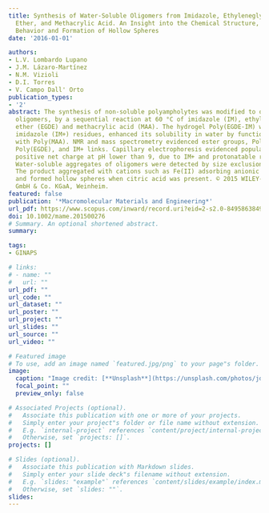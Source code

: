 ```yaml
---
title: Synthesis of Water-Soluble Oligomers from Imidazole, Ethyleneglycol Diglycidyl
  Ether, and Methacrylic Acid. An Insight into the Chemical Structure, Aggregation
  Behavior and Formation of Hollow Spheres
date: '2016-01-01'

authors:
- L.V. Lombardo Lupano
- J.M. Lázaro-Martínez
- N.M. Vizioli
- D.I. Torres
- V. Campo Dall' Orto
publication_types:
- '2'
abstract: The synthesis of non-soluble polyampholytes was modified to obtain water-soluble
  oligomers, by a sequential reaction at 60 °C of imidazole (IM), ethyleneglycol diglycidyl
  ether (EGDE) and methacrylic acid (MAA). The hydrogel Poly(EGDE-IM) with disubstituted
  imidazole (IM+) residues, enhanced its solubility in water by functionalization
  with Poly(MAA). NMR and mass spectrometry evidenced ester groups, Poly(MAA) chains,
  Poly(EGDE), and IM+ links. Capillary electrophoresis evidenced populations with
  positive net charge at pH lower than 9, due to IM+ and protonatable residues (IMH+).
  Water-soluble aggregates of oligomers were detected by size exclusion chromatography.
  The product aggregated with cations such as Fe(II) adsorbing anionic compounds,
  and formed hollow spheres when citric acid was present. © 2015 WILEY-VCH Verlag
  GmbH & Co. KGaA, Weinheim.
featured: false
publication: '*Macromolecular Materials and Engineering*'
url_pdf: https://www.scopus.com/inward/record.uri?eid=2-s2.0-84958638493&doi=10.1002%2fmame.201500276&partnerID=40&md5=b4f1a9832cb8092e14da80f8148f9ea9
doi: 10.1002/mame.201500276
# Summary. An optional shortened abstract.
summary: 

tags:
- GINAPS

# links:
# - name: ""
#   url: ""
url_pdf: ""
url_code: ""
url_dataset: ""
url_poster: ""
url_project: ""
url_slides: ""
url_source: ""
url_video: ""

# Featured image
# To use, add an image named `featured.jpg/png` to your page"s folder. 
image:
  caption: "Image credit: [**Unsplash**](https://unsplash.com/photos/jdD8gXaTZsc)"
  focal_point: ""
  preview_only: false

# Associated Projects (optional).
#   Associate this publication with one or more of your projects.
#   Simply enter your project"s folder or file name without extension.
#   E.g. `internal-project` references `content/project/internal-project/index.md`.
#   Otherwise, set `projects: []`.
projects: []

# Slides (optional).
#   Associate this publication with Markdown slides.
#   Simply enter your slide deck"s filename without extension.
#   E.g. `slides: "example"` references `content/slides/example/index.md`.
#   Otherwise, set `slides: ""`.
slides:
---
```


